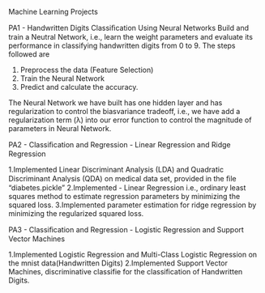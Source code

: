 Machine Learning Projects

PA1 - Handwritten Digits Classiﬁcation Using Neural Networks
Build and train a Neutral Network, i.e., learn the weight parameters and evaluate its performance in classifying handwritten digits from 0 to 9. 
The steps followed are 
1. Preprocess the data (Feature Selection)
2. Train the Neural Network 
3. Predict and calculate the accuracy.  

The Neural Network we have built has one hidden layer and has regularization to control the biasvariance tradeoff, i.e., we have add a regularization term (λ) into our error function to control the magnitude of parameters in Neural Network. 


PA2 - Classiﬁcation and Regression - Linear Regression and Ridge Regression

1.Implemented Linear Discriminant Analysis (LDA) and Quadratic Discriminant Analysis (QDA) on  medical data set, provided in the ﬁle “diabetes.pickle” 
2.Implemented - Linear Regression i.e., ordinary least squares method to estimate regression parameters by minimizing the squared loss.
3.Implemented parameter estimation for ridge regression by minimizing the regularized squared loss.


PA3 - Classiﬁcation and Regression - Logistic Regression and Support Vector Machines

1.Implemented Logistic Regression and Multi-Class Logistic Regression on the mnist data(Handwritten Digits)
2.Implemented Support Vector Machines,  discriminative classifie for the classification of Handwritten Digits.

